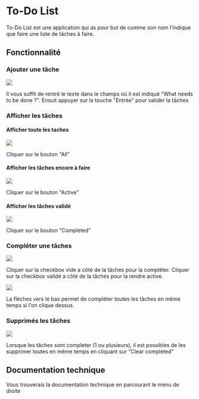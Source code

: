 <div class="readme">

# To-Do List
<p>To-Do List est une application qui as pour but de comme son nom l'indique que faire une liste de tâches à faire.</p>


## Fonctionnalité

<h3>Ajouter une tâche </h3>


<img src="../img/image1.JPG" > 
<p>Il vous suffit de rentré le texte dans le champs où il est indiqué "What needs to be done ?". Ensuit appuyer sur la touche "Entrée" pour valider la tâches</p>

<h3>Afficher les tâches</h3>

<h4> Afficher toute les taches</h4>

<img src="../img/image2.JPG">
<p>Cliquer sur le bouton "All"</p>

<h4> Afficher les tâches encore à faire</h4>

<img src="../img/image4.JPG">
<p>Cliquer sur le bouton "Active"</p>

<h4> Afficher les tâches validé</h4>

<img src="../img/image5.JPG">
<p>Cliquer sur le bouton "Completed"</p>

<h3>Compléter une tâches</h3>

<img src="../img/image3.JPG">
<p>Cliquer sur la checkbox vide a côté de la tâches pour la compléter. 
Cliquer sur la checkbox validé a côté de la tâches pour la rendre active.</p>
<img src="../img/image6.JPG">
<p>La flèches vers le bas permet de compléter toutes les tâches en même temps si l'on clique dessus.</p>


<h3>Supprimés les tâches</h3>

<img src="../img/image7.JPG">
<p>Lorsque les tâches sont completer (1 ou plusieurs), il est possibles de les supprimer toutes en même temps en cliquant sur "Clear completed"</p>




## Documentation technique
 
 <p>Vous trouverais la documentation technique en parcourant le menu de droite</p>


</div>
